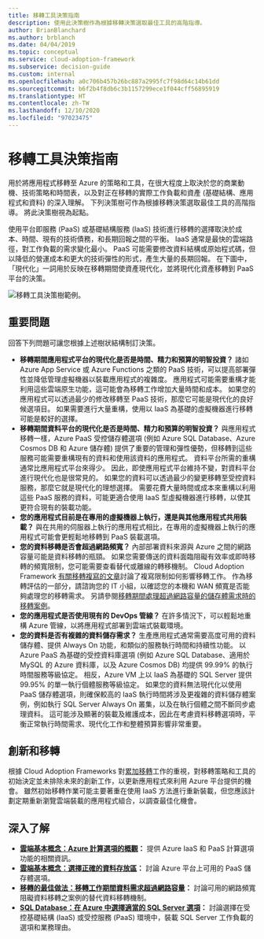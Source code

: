 ```yaml
---
title: 移轉工具決策指南
description: 使用此決策樹作為根據移轉決策選取最佳工具的高階指導。
author: BrianBlanchard
ms.author: brblanch
ms.date: 04/04/2019
ms.topic: conceptual
ms.service: cloud-adoption-framework
ms.subservice: decision-guide
ms.custom: internal
ms.openlocfilehash: a0c706b457b26bc887a2995fc7f98d64c14b61dd
ms.sourcegitcommit: b6f2b4f8db6c3b1157299ece1f044cff56895919
ms.translationtype: HT
ms.contentlocale: zh-TW
ms.lasthandoff: 12/10/2020
ms.locfileid: "97023475"
---
```

# <a name="migration-tools-decision-guide"></a>移轉工具決策指南

用於將應用程式移轉至 Azure 的策略和工具，在很大程度上取決於您的商業動機、技術策略和時間表，以及對正在移轉的實際工作負載和資產 (基礎結構、應用程式和資料) 的深入理解。 下列決策樹可作為根據移轉決策選取最佳工具的高階指導。 將此決策樹視為起點。

使用平台即服務 (PaaS) 或基礎結構服務 (IaaS) 技術進行移轉的選擇取決於成本、時間、現有的技術債務，和長期回報之間的平衡。 IaaS 通常是最快的雲端路徑，對工作負載的需求變化最小。 PaaS 可能需要修改資料結構或原始程式碼，但以降低的營運成本和更大的技術彈性的形式，產生大量的長期回報。 在下圖中，「現代化」一詞用於反映在移轉期間使資產現代化，並將現代化資產移轉到 PaaS 平台的決策。

![移轉工具決策樹範例。](../../_images/migrate/migration-tools-decision-tree.png)

## <a name="key-questions"></a>重要問題

回答下列問題可讓您根據上述樹狀結構制訂決策。

- **移轉期間應用程式平台的現代化是否是時間、精力和預算的明智投資？** 諸如 Azure App Service 或 Azure Functions 之類的 PaaS 技術，可以提高部署彈性並降低管理虛擬機器以裝載應用程式的複雜度。 應用程式可能需要重構才能利用這些雲端原生功能，這可能會為移轉工作增加大量時間和成本。 如果您的應用程式可以透過最少的修改移轉至 PaaS 技術，那麼它可能是現代化的良好候選項目。 如果需要進行大量重構，使用以 IaaS 為基礎的虛擬機器進行移轉可能是較好的選擇。
- **移轉期間資料平台的現代化是否是時間、精力和預算的明智投資？** 與應用程式移轉一樣，Azure PaaS 受控儲存體選項 (例如 Azure SQL Database、Azure Cosmos DB 和 Azure 儲存體) 提供了重要的管理和彈性優勢，但移轉到這些服務可能需要重構現有的資料和使用該資料的應用程式。 資料平台所需的重構通常比應用程式平台來得少。 因此，即使應用程式平台維持不變，對資料平台進行現代化也是很常見的。 如果您的資料可以透過最少的變更移轉至受控資料服務，那麼它就是現代化的理想選擇。 需要花費大量時間或成本來重構以利用這些 PaaS 服務的資料，可能更適合使用 IaaS 型虛擬機器進行移轉，以使其更符合現有的裝載功能。
- **您的應用程式目前是在專用的虛擬機器上執行，還是與其他應用程式共用裝載？** 與在共用的伺服器上執行的應用程式相比，在專用的虛擬機器上執行的應用程式可能會更輕鬆地移轉到 PaaS 裝載選項。
- **您的資料移轉是否會超過網路頻寬？** 內部部署資料來源與 Azure 之間的網路容量可能是資料移轉的瓶頸。 如果您需要傳送的資料面臨阻礙有效率或即時移轉的頻寬限制，您可能需要查看替代或離線的轉移機制。 Cloud Adoption Framework [有關移轉複寫的文章](../../migrate/migration-considerations/migrate/replicate.md#replication-risks---physics-of-replication)討論了複寫限制如何影響移轉工作。 作為移轉評估的一部分，請諮詢您的 IT 小組，以確認您的本機和 WAN 頻寬是否能夠處理您的移轉需求。 另請參閱[移轉期間處理超過網路容量的儲存體需求時的移轉案例](../../migrate/azure-best-practices/network-capacity-exceeded.md#suggested-prerequisites)。
- **您的應用程式是否使用現有的 DevOps 管線？** 在許多情況下，可以輕鬆地重構 Azure 管線，以將應用程式部署到雲端式裝載環境。
- **您的資料是否有複雜的資料儲存需求？** 生產應用程式通常需要高度可用的資料儲存體、提供 Always On 功能，和類似的服務執行時間和持續性功能。 以 Azure PaaS 為基礎的受控資料庫選項 (例如 Azure SQL Database、適用於 MySQL 的 Azure 資料庫，以及 Azure Cosmos DB) 均提供 99.99% 的執行時間服務等級協定。 相反，Azure VM 上以 IaaS 為基礎的 SQL Server 提供 99.95% 的單一執行個體服務等級協定。 如果您的資料無法現代化以使用 PaaS 儲存體選項，則確保較高的 IaaS 執行時間將涉及更複雜的資料儲存體案例，例如執行 SQL Server Always On 叢集，以及在執行個體之間不斷同步處理資料。 這可能涉及顯著的裝載及維護成本，因此在考慮資料移轉選項時，平衡正常執行時間需求、現代化工作和整體預算影響非常重要。

## <a name="innovation-and-migration"></a>創新和移轉

根據 Cloud Adoption Frameworks 對[累加移轉](../../migrate/index.md#migration-effort)工作的重視，對移轉策略和工具的初始決定並未排除未來的創新工作，以更新應用程式來利用 Azure 平台提供的機會。 雖然初始移轉作業可能主要著重在使用 IaaS 方法進行重新裝載，但您應該計劃定期重新瀏覽雲端裝載的應用程式組合，以調查最佳化機會。

## <a name="learn-more"></a>深入了解

- **[雲端基本概念：Azure 計算選項的概觀](/azure/architecture/guide/technology-choices/compute-decision-tree)：** 提供 Azure IaaS 和 PaaS 計算選項功能的相關資訊。
- **[雲端基本概念：選擇正確的資料存放區](/azure/architecture/guide/technology-choices/data-store-overview)：** 討論 Azure 平台上可用的 PaaS 儲存體選項。
- **[移轉的最佳做法：移轉工作期間資料需求超過網路容量](../../migrate/azure-best-practices/network-capacity-exceeded.md)：** 討論可用的網路頻寬阻礙資料移轉之案例的替代資料移轉機制。
- **[SQL Database：在 Azure 中選擇適當的 SQL Server 選項](/azure/sql-database/sql-database-paas-vs-sql-server-iaas#business-motivations-for-choosing-databases-managed-instances-or-sql-virtual-machines)：** 討論選擇在受控基礎結構 (IaaS) 或受控服務 (PaaS) 環境中，裝載 SQL Server 工作負載的選項和業務理由。
